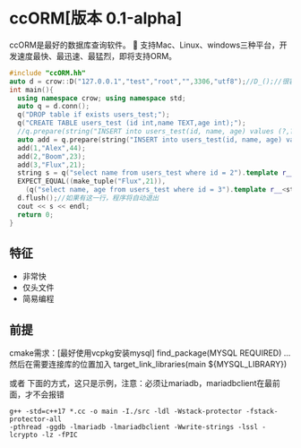 ﻿# ccORM[版本 0.1-alpha]
ccORM是最好的数据库查询软件。
🚀 支持Mac、Linux、windows三种平台，开发速度最快、最迅速、最猛烈，即将支持ORM。
```c++
#include "ccORM.hh"
auto d = crow::D("127.0.0.1","test","root","",3306,"utf8");//D_();//很容易的连接
int main(){
  using namespace crow; using namespace std;
  auto q = d.conn();
  q("DROP table if exists users_test;");
  q("CREATE TABLE users_test (id int,name TEXT,age int);");
  //q.prepare(string("INSERT into users_test(id, name, age) values (?,?,?);"))(4, "Deaod", 32);
  auto add = q.prepare(string("INSERT into users_test(id, name, age) values (?,?,?);"));
  add(1,"Alex",44);
  add(2,"Boom",23);
  add(3,"Flux",21);
  string s = q("select name from users_test where id = 2").template r__<string>();
  EXPECT_EQUAL((make_tuple("Flux",21)),
    (q("select name, age from users_test where id = 3").template r__<string,int>()));
  d.flush();//如果有这一行，程序将自动退出
  cout << s << endl;
  return 0;
}
```

## 特征
 - 非常快
 - 仅头文件
 - 简易编程

## 前提
cmake需求：[最好使用vcpkg安装mysql]
find_package(MYSQL REQUIRED)
...然后在需要连接库的位置加入
target_link_libraries(main ${MYSQL_LIBRARY})

或者
下面的方式，这只是示例，注意：必须让mariadb，mariadbclient在最前面，才不会报错
```
g++ -std=c++17 *.cc -o main -I./src -ldl -Wstack-protector -fstack-protector-all
-pthread -ggdb -lmariadb -lmariadbclient -Wwrite-strings -lssl -lcrypto -lz -fPIC 
```